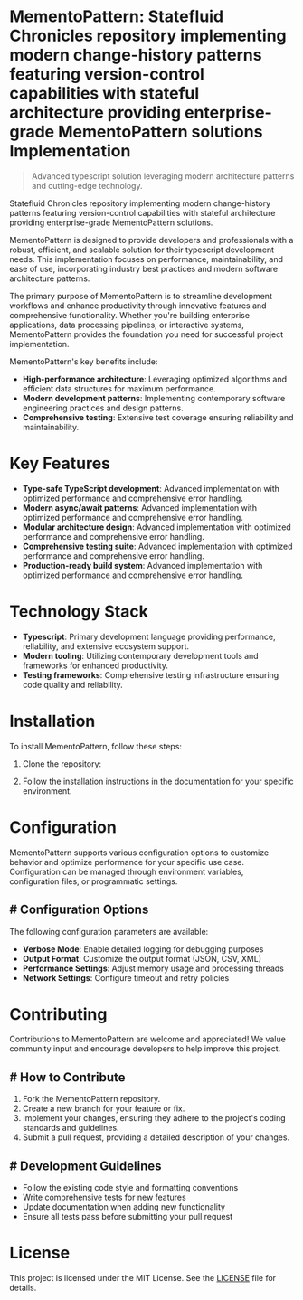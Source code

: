 <!-- fallback_MementoPattern_20250810014910_72269 -->

# MementoPattern: Statefluid Chronicles repository implementing modern change-history patterns featuring version-control capabilities with stateful architecture providing enterprise-grade MementoPattern solutions Implementation
> Advanced typescript solution leveraging modern architecture patterns and cutting-edge technology.

Statefluid Chronicles repository implementing modern change-history patterns featuring version-control capabilities with stateful architecture providing enterprise-grade MementoPattern solutions.

MementoPattern is designed to provide developers and professionals with a robust, efficient, and scalable solution for their typescript development needs. This implementation focuses on performance, maintainability, and ease of use, incorporating industry best practices and modern software architecture patterns.

The primary purpose of MementoPattern is to streamline development workflows and enhance productivity through innovative features and comprehensive functionality. Whether you're building enterprise applications, data processing pipelines, or interactive systems, MementoPattern provides the foundation you need for successful project implementation.

MementoPattern's key benefits include:

* **High-performance architecture**: Leveraging optimized algorithms and efficient data structures for maximum performance.
* **Modern development patterns**: Implementing contemporary software engineering practices and design patterns.
* **Comprehensive testing**: Extensive test coverage ensuring reliability and maintainability.

# Key Features

* **Type-safe TypeScript development**: Advanced implementation with optimized performance and comprehensive error handling.
* **Modern async/await patterns**: Advanced implementation with optimized performance and comprehensive error handling.
* **Modular architecture design**: Advanced implementation with optimized performance and comprehensive error handling.
* **Comprehensive testing suite**: Advanced implementation with optimized performance and comprehensive error handling.
* **Production-ready build system**: Advanced implementation with optimized performance and comprehensive error handling.

# Technology Stack

* **Typescript**: Primary development language providing performance, reliability, and extensive ecosystem support.
* **Modern tooling**: Utilizing contemporary development tools and frameworks for enhanced productivity.
* **Testing frameworks**: Comprehensive testing infrastructure ensuring code quality and reliability.

# Installation

To install MementoPattern, follow these steps:

1. Clone the repository:


2. Follow the installation instructions in the documentation for your specific environment.

# Configuration

MementoPattern supports various configuration options to customize behavior and optimize performance for your specific use case. Configuration can be managed through environment variables, configuration files, or programmatic settings.

## # Configuration Options

The following configuration parameters are available:

* **Verbose Mode**: Enable detailed logging for debugging purposes
* **Output Format**: Customize the output format (JSON, CSV, XML)
* **Performance Settings**: Adjust memory usage and processing threads
* **Network Settings**: Configure timeout and retry policies

# Contributing

Contributions to MementoPattern are welcome and appreciated! We value community input and encourage developers to help improve this project.

## # How to Contribute

1. Fork the MementoPattern repository.
2. Create a new branch for your feature or fix.
3. Implement your changes, ensuring they adhere to the project's coding standards and guidelines.
4. Submit a pull request, providing a detailed description of your changes.

## # Development Guidelines

* Follow the existing code style and formatting conventions
* Write comprehensive tests for new features
* Update documentation when adding new functionality
* Ensure all tests pass before submitting your pull request

# License

This project is licensed under the MIT License. See the [LICENSE](https://github.com/laurindoisaac/MementoPattern/blob/main/LICENSE) file for details.
